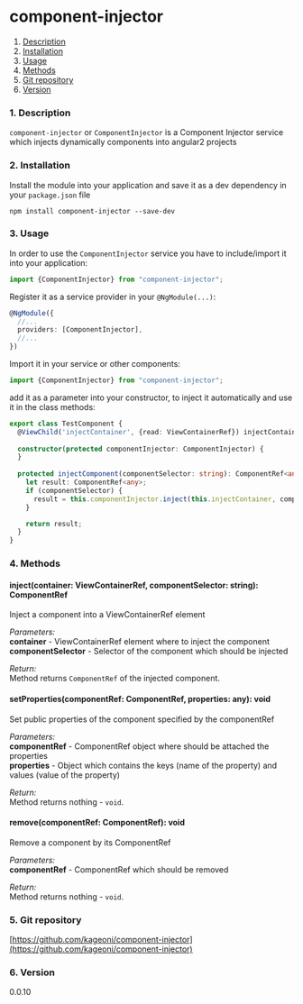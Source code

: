 component-injector
=====
1. [Description](#description)
2. [Installation](#installation)
3. [Usage](#usage)
4. [Methods](#methods)
5. [Git repository](#git)
6. [Version](#version)

### <a name="description"></a>1. Description
`component-injector` or `ComponentInjector` is a Component Injector service which injects dynamically components into angular2 projects
  
### <a name="installation"></a>2. Installation
Install the module into your application and save it as a dev 
dependency in your `package.json` file  
```
npm install component-injector --save-dev
```

### <a name="usage"></a>3. Usage
In order to use the `ComponentInjector` service you have to include/import 
it into your application:

```typescript
import {ComponentInjector} from "component-injector";
```

Register it as a service provider in your `@NgModule(...)`:
```typescript
@NgModule({
  //...
  providers: [ComponentInjector],
  //...
})
```

Import it in your service or other components:
```typescript
import {ComponentInjector} from "component-injector";
```

add it as a parameter into your constructor, to inject it automatically 
and use it in the class methods:
```typescript
export class TestComponent {
  @ViewChild('injectContainer', {read: ViewContainerRef}) injectContainer: ViewContainerRef;
  
  constructor(protected componentInjector: ComponentInjector) {
  }
  
  protected injectComponent(componentSelector: string): ComponentRef<any> {
    let result: ComponentRef<any>;
    if (componentSelector) {
      result = this.componentInjector.inject(this.injectContainer, componentSelector);
    }

    return result;
  }
}
```
  
  
### <a name="methods"></a>4. Methods
  
#### inject(container: ViewContainerRef, componentSelector: string): ComponentRef<any>
Inject a component into a ViewContainerRef element  
  
*Parameters:*  
**container** - ViewContainerRef element where to inject the component  
**componentSelector** - Selector of the component which should be injected  
  
*Return:*  
Method returns `ComponentRef` of the injected component.  
  
  
#### setProperties(componentRef: ComponentRef<any>, properties: any): void  
Set public properties of the component specified by the componentRef  
  
*Parameters:*  
**componentRef** - ComponentRef object where should be attached the properties  
**properties** - Object which contains the keys (name of the property) and 
values (value of the property)  
  
*Return:*  
Method returns nothing - `void`.  
  
  
#### remove(componentRef: ComponentRef<any>): void  
Remove a component by its ComponentRef  
  
*Parameters:*  
**componentRef** - ComponentRef which should be removed  
  
*Return:*  
Method returns nothing - `void`.  
  
  
### <a name="git"></a>5. Git repository
[https://github.com/kageoni/component-injector](https://github.com/kageoni/component-injector)

### <a name="version"></a>6. Version
0.0.10